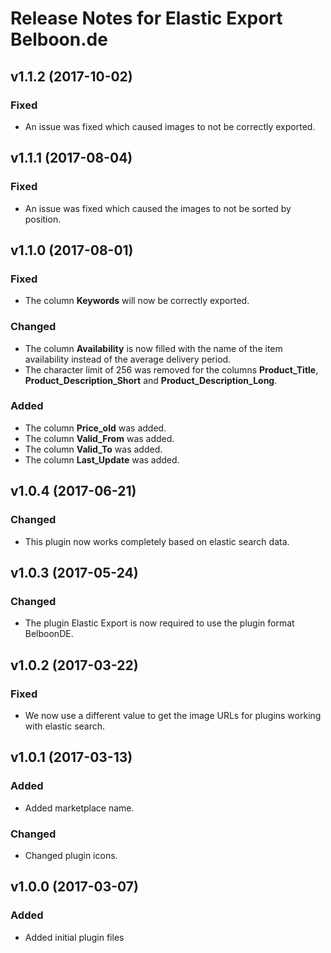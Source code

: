 # Release Notes for Elastic Export Belboon.de

## v1.1.2 (2017-10-02)

### Fixed
- An issue was fixed which caused images to not be correctly exported.

## v1.1.1 (2017-08-04)

### Fixed
- An issue was fixed which caused the images to not be sorted by position.

## v1.1.0 (2017-08-01) 

### Fixed
- The column **Keywords** will now be correctly exported.

### Changed
- The column **Availability** is now filled with the name of the item availability instead of the average delivery period.
- The character limit of 256 was removed for the columns **Product_Title**, **Product_Description_Short** and **Product_Description_Long**.

### Added
- The column **Price_old** was added.
- The column **Valid_From** was added.
- The column **Valid_To** was added.
- The column **Last_Update** was added.

## v1.0.4 (2017-06-21)

### Changed
- This plugin now works completely based on elastic search data.

## v1.0.3 (2017-05-24)

### Changed
- The plugin Elastic Export is now required to use the plugin format BelboonDE.

## v1.0.2 (2017-03-22)

### Fixed
- We now use a different value to get the image URLs for plugins working with elastic search.

## v1.0.1 (2017-03-13)

### Added
- Added marketplace name.

### Changed
- Changed plugin icons.

## v1.0.0 (2017-03-07)
 
### Added
- Added initial plugin files
